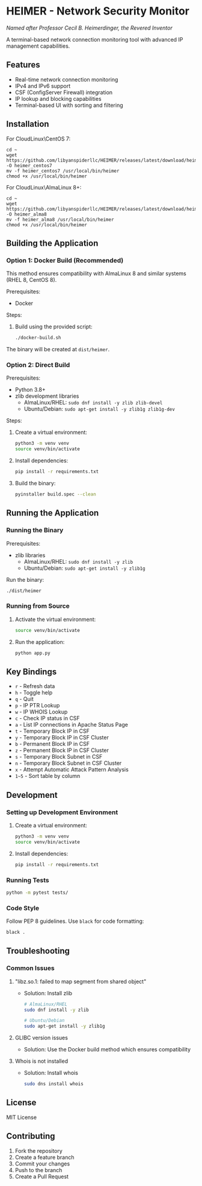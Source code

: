 # HEIMER - Network Security Monitor

*Named after Professor Cecil B. Heimerdinger, the Revered Inventor*

A terminal-based network connection monitoring tool with advanced IP management capabilities.

## Features

- Real-time network connection monitoring
- IPv4 and IPv6 support
- CSF (ConfigServer Firewall) integration
- IP lookup and blocking capabilities
- Terminal-based UI with sorting and filtering

## Installation
For CloudLinux\CentOS 7:
```
cd ~
wget https://github.com/libyanspiderllc/HEIMER/releases/latest/download/heimer_centos7 -O heimer_centos7
mv -f heimer_centos7 /usr/local/bin/heimer
chmod +x /usr/local/bin/heimer
```

For CloudLinux\AlmaLinux 8+:
```
cd ~
wget https://github.com/libyanspiderllc/HEIMER/releases/latest/download/heimer_alma8 -O heimer_alma8
mv -f heimer_alma8 /usr/local/bin/heimer
chmod +x /usr/local/bin/heimer
```

## Building the Application

### Option 1: Docker Build (Recommended)

This method ensures compatibility with AlmaLinux 8 and similar systems (RHEL 8, CentOS 8).

Prerequisites:
- Docker

Steps:
1. Build using the provided script:
   ```bash
   ./docker-build.sh
   ```

The binary will be created at `dist/heimer`.

### Option 2: Direct Build

Prerequisites:
- Python 3.8+
- zlib development libraries
  - AlmaLinux/RHEL: `sudo dnf install -y zlib zlib-devel`
  - Ubuntu/Debian: `sudo apt-get install -y zlib1g zlib1g-dev`

Steps:
1. Create a virtual environment:
   ```bash
   python3 -m venv venv
   source venv/bin/activate
   ```

2. Install dependencies:
   ```bash
   pip install -r requirements.txt
   ```

3. Build the binary:
   ```bash
   pyinstaller build.spec --clean
   ```

## Running the Application

### Running the Binary

Prerequisites:
- zlib libraries
  - AlmaLinux/RHEL: `sudo dnf install -y zlib`
  - Ubuntu/Debian: `sudo apt-get install -y zlib1g`

Run the binary:
```bash
./dist/heimer
```

### Running from Source

1. Activate the virtual environment:
   ```bash
   source venv/bin/activate
   ```

2. Run the application:
   ```bash
   python app.py
   ```

## Key Bindings

- `r` - Refresh data
- `h` - Toggle help
- `q` - Quit
- `p` - IP PTR Lookup
- `w` - IP WHOIS Lookup
- `c` - Check IP status in CSF
- `a` - List IP connections in Apache Status Page
- `t` - Temporary Block IP in CSF
- `y` - Temporary Block IP in CSF Cluster
- `b` - Permanent Block IP in CSF
- `z` - Permanent Block IP in CSF Cluster
- `s` - Temporary Block Subnet in CSF
- `n` - Temporary Block Subnet in CSF Cluster
- `x` -  Attempt Automatic Attack Pattern Analysis
- `1~5` - Sort table by column

## Development

### Setting up Development Environment

1. Create a virtual environment:
   ```bash
   python3 -m venv venv
   source venv/bin/activate
   ```

2. Install dependencies:
   ```bash
   pip install -r requirements.txt
   ```

### Running Tests

```bash
python -m pytest tests/
```

### Code Style

Follow PEP 8 guidelines. Use `black` for code formatting:
```bash
black .
```

## Troubleshooting

### Common Issues

1. "libz.so.1: failed to map segment from shared object"
   - Solution: Install zlib
     ```bash
     # AlmaLinux/RHEL
     sudo dnf install -y zlib
     
     # Ubuntu/Debian
     sudo apt-get install -y zlib1g
     ```

2. GLIBC version issues
   - Solution: Use the Docker build method which ensures compatibility

3. Whois is not installed
   - Solution: Install whois
     ```bash
     sudo dns install whois
     ```

## License

MIT License

## Contributing

1. Fork the repository
2. Create a feature branch
3. Commit your changes
4. Push to the branch
5. Create a Pull Request
